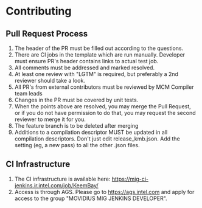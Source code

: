# Contributing

## Pull Request Process

1. The header of the PR must be filled out according to the questions.
2. There are CI jobs in the template which are run manually. 
   Developer must ensure PR's header contains links to actual test job.
3. All comments must be addressed and marked resolved. 
4. At least one review with "LGTM" is required, but preferably a 2nd reviewer should take a look.
5. All PR's from external contributors must be reviewed by MCM Compiler team leads
6. Changes in the PR must be covered by unit tests.
7. When the points above are resolved, you may merge the Pull Request, or
   if you do not have permission to do that, you may request the second reviewer
   to merge it for you.
8. The feature branch is to be deleted after merging
9. Additions to a compilation descriptor MUST be updated in all compilation descriptors. Don't just edit release_kmb.json.
   Add the setting (eg, a new pass) to all the other .json files. 

## CI Infrastructure 

1. The CI infrastructure is available here: https://mig-ci-jenkins.ir.intel.com/job/KeemBay/
2. Access is through AGS. Please go to https://ags.intel.com and apply for access to the group "MOVIDIUS MIG JENKINS DEVELOPER".

